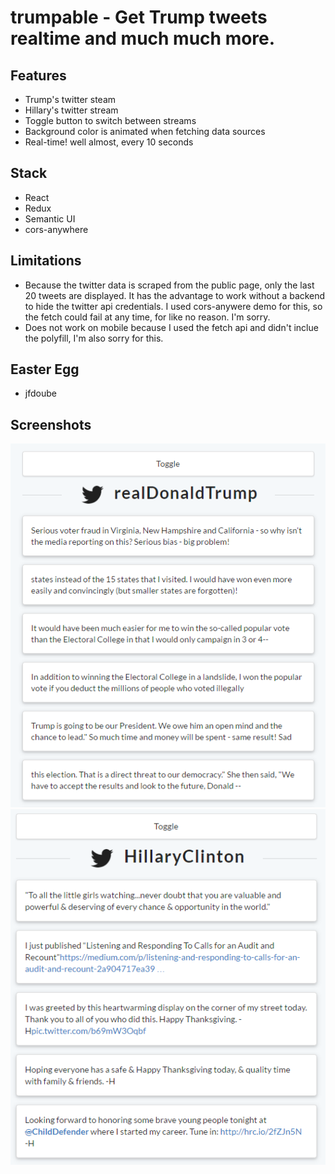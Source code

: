 # trumpable - Get Trump tweets realtime and much much more.

## Features
* Trump's twitter steam
* Hillary's twitter stream
* Toggle button to switch between streams
* Background color is animated when fetching data sources
* Real-time! well almost, every 10 seconds

## Stack
* React
* Redux
* Semantic UI
* cors-anywhere

## Limitations
* Because the twitter data is scraped from the public page, only the last 20 tweets are displayed. It has the advantage to work without a backend to hide the twitter api credentials. I used cors-anywere demo for this, so the fetch could fail at any time, for like no reason. I'm sorry.
* Does not work on mobile because I used the fetch api and didn't inclue the polyfill, I'm also sorry for this.

## Easter Egg
* jfdoube

## Screenshots
![Trump](/screenshots/trump.png)
![Hillary](/screenshots/hillary.png)
